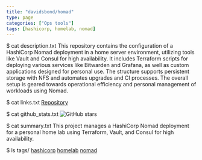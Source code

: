 ```yaml
---
title: "davidsbond/homad"
type: page
categories: ["Ops tools"]
tags: [hashicorp, homelab, nomad]
---
```


$ cat description.txt
This repository contains the configuration of a HashiCorp Nomad deployment in a home server environment, utilizing tools like Vault and Consul for high availability. It includes Terraform scripts for deploying various services like Bitwarden and Grafana, as well as custom applications designed for personal use. The structure supports persistent storage with NFS and automates upgrades and CI processes. The overall setup is geared towards operational efficiency and personal management of workloads using Nomad.

$ cat links.txt
[Repository](https://github.com/davidsbond/homad)

$ cat github_stats.txt
![GitHub stars](https://img.shields.io/github/stars/davidsbond/homad?style=social)


$ cat summary.txt
This project manages a HashiCorp Nomad deployment for a personal home lab using Terraform, Vault, and Consul for high availability.


$ ls tags/
[hashicorp](/tags/hashicorp/)
[homelab](/tags/homelab/)
[nomad](/tags/nomad/)

